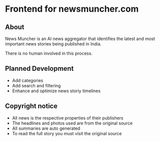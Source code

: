 # Frontend for newsmuncher.com

## About

News Muncher is an AI news aggregator that identifies the latest and most important news stories being published in India.

There is no human involved in this process. 

## Planned Development
- Add categories
- Add search and filtering
- Enhance and optimize news storiy timelines


## Copyright notice
- All news is the respective properties of their publishers
- The headlines and photos used are from the original source
- All summaries are auto generated
- To read the full story you must visit the original source
